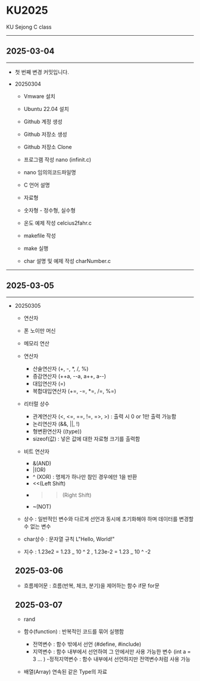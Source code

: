 # KU2025

KU Sejong C class

---

## 2025-03-04

---

- 첫 번째 변경 커밋입니다.

- 20250304

  - Vmware 설치
  - Ubuntu 22.04 설치
  - Github 계정 생성
  - Github 저장소 생성
  - Github 저장소 Clone

  - 프로그램 작성 nano (infinit.c)
  - nano 임의의코드파일명

  - C 언어 설명
  - 자료형
  - 숫자형 - 정수형, 실수형

  - 온도 예제 작성 celcius2fahr.c

  - makefile 작성
  - make 실행
  - char 설명 및 예제 작성 charNumber.c

---

## 2025-03-05

---

- 20250305

  - 연산자
  - 폰 노이만 머신
  - 메모리 연산

  - 연산자
    - 산술연산자 (+, -, \*, /, %)
    - 증감연산자 (++a, --a, a++, a--)
    - 대입연산자 (=)
    - 복합대입연산자 (+=, -=, \*=, /=, %=)
  - 리터럴 상수

    - 관계연산자 (<, <=, ==, !=, =>, >) : 출력 시 0 or 1만 출력 가능함
    - 논리연산자 (&&, ||, !)
    - 형변환연산자 ((type))
    - sizeof(값) : 넣은 값에 대한 자료형 크기를 출력함

  - 비트 연산자
    - &(AND)
    - |(OR)
    - ^ (XOR) : 명제가 하나만 참인 경우에만 1을 반환
    - <<(Left Shift)
    - > > (Right Shift)
    - ~(NOT)
  - 상수 : 일반적인 변수와 다르게 선언과 동시에 초기화해야 하며 데이터를 변경할 수 없는 변수
  - char상수 : 문자열 규칙 L"Hello, World!"
  - 지수 : 1.23e2 = 1.23 _ 10 ^ 2 , 1.23e-2 = 1.23 _ 10 ^ -2

  ## 2025-03-06

  - 흐름제어문 : 흐름(반복, 체크, 분기)을 제어하는 함수
    if문
    for문

  ## 2025-03-07

  - rand
  - 함수(function) : 반복적인 코드를 묶어 실행함

    - 전역변수 : 함수 밖에서 선언 (#define, #include)
    - 지역변수 : 함수 내부에서 선언하여 그 안에서만 사용 가능한 변수 (int a = 3 ... ) -정적지역변수 : 함수 내부에서 선언하지만 전역변수처럼 사용 가능

  - 배열(Array) 연속된 같은 Type의 자료

